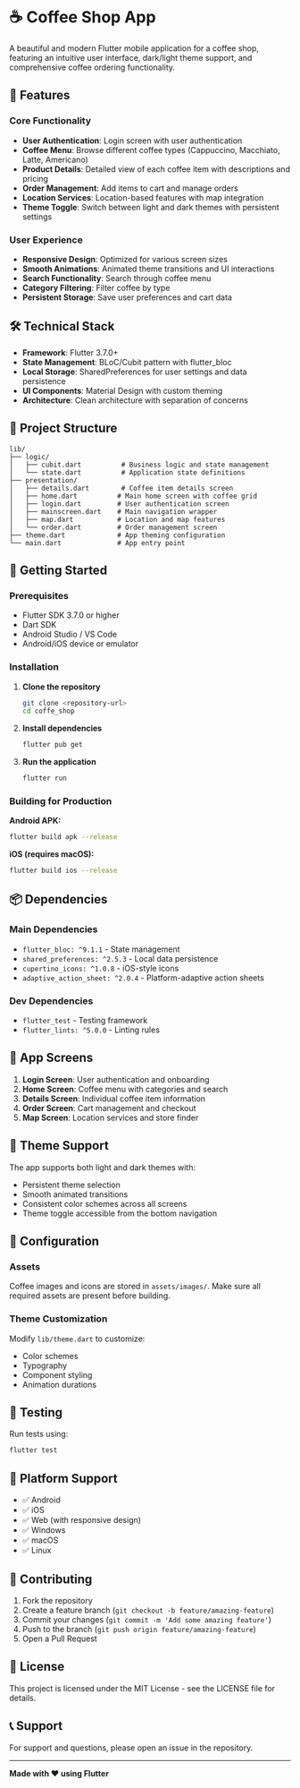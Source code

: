 # ☕ Coffee Shop App

A beautiful and modern Flutter mobile application for a coffee shop, featuring an intuitive user interface, dark/light theme support, and comprehensive coffee ordering functionality.

## 📱 Features

### Core Functionality

- **User Authentication**: Login screen with user authentication
- **Coffee Menu**: Browse different coffee types (Cappuccino, Macchiato, Latte, Americano)
- **Product Details**: Detailed view of each coffee item with descriptions and pricing
- **Order Management**: Add items to cart and manage orders
- **Location Services**: Location-based features with map integration
- **Theme Toggle**: Switch between light and dark themes with persistent settings

### User Experience

- **Responsive Design**: Optimized for various screen sizes
- **Smooth Animations**: Animated theme transitions and UI interactions
- **Search Functionality**: Search through coffee menu
- **Category Filtering**: Filter coffee by type
- **Persistent Storage**: Save user preferences and cart data

## 🛠️ Technical Stack

- **Framework**: Flutter 3.7.0+
- **State Management**: BLoC/Cubit pattern with flutter_bloc
- **Local Storage**: SharedPreferences for user settings and data persistence
- **UI Components**: Material Design with custom theming
- **Architecture**: Clean architecture with separation of concerns

## 📁 Project Structure

```
lib/
├── logic/
│   ├── cubit.dart          # Business logic and state management
│   └── state.dart          # Application state definitions
├── presentation/
│   ├── details.dart        # Coffee item details screen
│   ├── home.dart          # Main home screen with coffee grid
│   ├── login.dart         # User authentication screen
│   ├── mainscreen.dart    # Main navigation wrapper
│   ├── map.dart           # Location and map features
│   └── order.dart         # Order management screen
├── theme.dart             # App theming configuration
└── main.dart              # App entry point
```

## 🚀 Getting Started

### Prerequisites

- Flutter SDK 3.7.0 or higher
- Dart SDK
- Android Studio / VS Code
- Android/iOS device or emulator

### Installation

1. **Clone the repository**

   ```bash
   git clone <repository-url>
   cd coffe_shop
   ```

2. **Install dependencies**

   ```bash
   flutter pub get
   ```

3. **Run the application**
   ```bash
   flutter run
   ```

### Building for Production

**Android APK:**

```bash
flutter build apk --release
```

**iOS (requires macOS):**

```bash
flutter build ios --release
```

## 📦 Dependencies

### Main Dependencies

- `flutter_bloc: ^9.1.1` - State management
- `shared_preferences: ^2.5.3` - Local data persistence
- `cupertino_icons: ^1.0.8` - iOS-style icons
- `adaptive_action_sheet: ^2.0.4` - Platform-adaptive action sheets

### Dev Dependencies

- `flutter_test` - Testing framework
- `flutter_lints: ^5.0.0` - Linting rules

## 🎨 App Screens

1. **Login Screen**: User authentication and onboarding
2. **Home Screen**: Coffee menu with categories and search
3. **Details Screen**: Individual coffee item information
4. **Order Screen**: Cart management and checkout
5. **Map Screen**: Location services and store finder

## 🌙 Theme Support

The app supports both light and dark themes with:

- Persistent theme selection
- Smooth animated transitions
- Consistent color schemes across all screens
- Theme toggle accessible from the bottom navigation

## 🔧 Configuration

### Assets

Coffee images and icons are stored in `assets/images/`. Make sure all required assets are present before building.

### Theme Customization

Modify `lib/theme.dart` to customize:

- Color schemes
- Typography
- Component styling
- Animation durations

## 🧪 Testing

Run tests using:

```bash
flutter test
```

## 📱 Platform Support

- ✅ Android
- ✅ iOS
- ✅ Web (with responsive design)
- ✅ Windows
- ✅ macOS
- ✅ Linux

## 🤝 Contributing

1. Fork the repository
2. Create a feature branch (`git checkout -b feature/amazing-feature`)
3. Commit your changes (`git commit -m 'Add some amazing feature'`)
4. Push to the branch (`git push origin feature/amazing-feature`)
5. Open a Pull Request

## 📄 License

This project is licensed under the MIT License - see the LICENSE file for details.

## 📞 Support

For support and questions, please open an issue in the repository.

---

**Made with ❤️ using Flutter**

